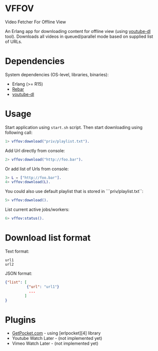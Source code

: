 VFFOV
=====
Video Fetcher For Offline View

An Erlang app for downloading content for offline view (using [youtube-dl][2] tool).
Downloads all videos in queued/parallel mode based on supplied list of URLs.

Dependencies
=====
System dependencies (OS-level, libraries, binaries):
* Erlang (>= R15)
* [Rebar][1]
* [youtube-dl][2]

Usage
=====
Start application using `start.sh` script. Then start downloading using
following call:

```erlang
1> vffov:download("priv/playlist.txt").
```

Add Url directly from console:
```erlang
2> vffov:download("http://foo.bar").
```

Or add list of Urls from console:
```erlang
3> L = ["http://foo.bar"].
4> vffov:download(L).
```

You could also use default playlist that is stored in ```priv/playlist.txt``:

```erlang
5> vffov:download().
```

List current active jobs/workers:
```erlang
6> vffov:status().
```

Download list format
=====

Text format:
```
url1
url2
```

JSON format:
```json
{"list": [
          {"url": "url1"}
           ...
         ]
}
```

Plugins
=====
* [GetPocket.com][3] - using [erlpocket][4] library
* Youtube Watch Later - (not implemented yet)
* Vimeo Watch Later - (not implemented yet)

[1]: https://github.com/rebar/rebar
[2]: http://rg3.github.io/youtube-dl/
[3]: http://getpocket.com
[3]: https://github.com/tgrk/erlpocket
